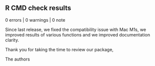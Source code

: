 ## R CMD check results

0 errors | 0 warnings | 0 note

Since last release, we fixed the compatibility issue with Mac M1s, we improved
results of various functions and we improved documentation clarity.

Thank you for taking the time to review our package,

The authors
